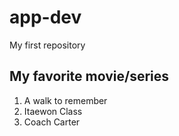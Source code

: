 # app-dev
My first repository 

## My favorite movie/series
1. A walk to remember 
2. Itaewon Class
3. Coach Carter
